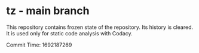 # tz - main branch

This repository contains frozen state of the repository.
Its history is cleared. It is used only for static code
analysis with Codacy.

Commit Time: 1692187269